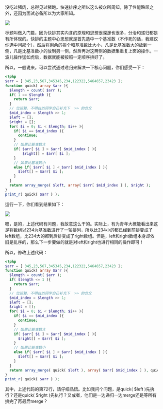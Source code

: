没吃过猪肉，总得见过猪跑。快速排序之所以这么被众所周知，除了性能略屌之外，还因为面试必备所以为大家所知。

![](http://static.ti-node.com/6415151902215897088)

标题叫做入门篇，因为快排其实内含的原理和思想很深邃也很多，分治和递归都是有所体现的。快排的主题中心思想就是首先选中一个基准数（不作死的话，我建议你选中间那个），然后将剩余的挨个和基准数比大小，凡是比基准数大的放到一侧，凡是比基准数小的放到另一侧，然后再对这两侧的数据集重复上面的操作。一波儿操作猛如虎后，数据就能被按照一定顺序排好了。

所以，一般说来，可以尝试通过递归来解决一下核心问题，你们感受一下：

```php
<?php
$arr = [ 345,23,567,345345,234,122322,5464657,23423 ];
function quick( array $arr ){
  $length = count( $arr );
  if( 1 == $length ){
    return $arr;
  }
  // 位运算，不明白的同学自己补充下  >> 的含义
  $mid_index = $length >> 1;
  $left = [];
  $right = [];
  for( $i = 0; $i < $length; $i++ ){
    if( $i == $mid_index ){
      continue;
    }   
    // 如果比基准数大
    if( $arr[ $i ] > $arr[ $mid_index ] ){
        $right[] = $arr[ $i ];
    }   
    // 如果比基准数小
    else if( $arr[ $i ] < $arr[ $mid_index ] ){
      $left[] = $arr[ $i ];
    }   
  }
  return array_merge( $left, array( $arr[ $mid_index ] ), $right );
}
print_r( quick( $arr ) );
```

运行一下，你们看到结果如下：

![](http://static.ti-node.com/6415155388433301505)

嗯，是的，上述代码有问题，我故意这么干的。实际上，有为青年大概能看出来这是将数组以234为基准数进行了一轮排列，所以比234小的都已经到前排变成了left数组，比234大的都到后排变成了right数组。但是，left和right数组本身却依旧是乱序的，那么下一步要做的就是对left和right也进行相同的操作即可！

所以，修改上述代码：

```php
<?php
$arr = [ 345,23,567,345345,234,122322,5464657,23423 ];
function quick( array $arr ){
  $length = count( $arr );
  if( $length <= 1 ){
    return $arr;
  }
  // 位运算，不明白的同学自己补充下  >> 的含义
  $mid_index = $length >> 1;
  $left = [];
  $right = [];
  for( $i = 0; $i < $length; $i++ ){
    if( $i == $mid_index ){
      continue;
    }   
    // 如果比基准数大
    if( $arr[ $i ] > $arr[ $mid_index ] ){
      $right[] = $arr[ $i ];
    }   
    // 如果比基准数小
    else if( $arr[ $i ] < $arr[ $mid_index ] ){
      $left[] = $arr[ $i ];
    }   
  }
  return array_merge( quick( $left ), array( $arr[ $mid_index ] ), quick( $right ) );
}
print_r( quick( $arr ) );
```

其中，上述代码的第72行，请仔细品悟。比如我问个问题，是quick( $left )先执行？还是quick( $right )先执行？又或者，他们是一边递归一边merge还是等所有排完了再最后merge？
